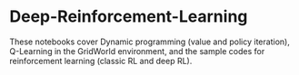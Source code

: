 # Deep-Reinforcement-Learning
These notebooks cover Dynamic programming (value and policy iteration), Q-Learning in the GridWorld environment, and the sample codes for reinforcement learning (classic RL and deep RL).

